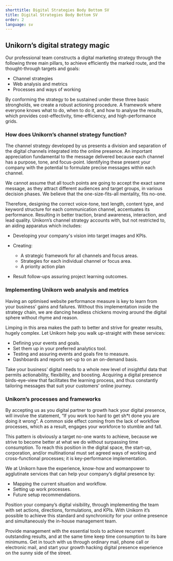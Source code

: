 ```yaml
---
shorttitle: Digital Strategies Body Bottom SV
title: Digital Strategies Body Bottom SV
order: 2
language: sv
---
```

## Unikorn’s digital strategy magic

Our professional team constructs a digital marketing strategy through the following three main pillars, to achieve efficiently the marked route, and the thought-through targets and goals:

* Channel strategies
* Web analysis and metrics
* Processes and ways of working

By conforming the strategy to be sustained under these three basic strongholds, we create a robust actioning procedure. A framework where everyone knows what to do, when to do it, and how to analyse the results, which provides cost-effectivity, time-efficiency, and high-performance grids.

### How does Unikorn’s channel strategy function?

The channel strategy developed by us presents a division and separation of the digital channels integrated into the online presence. An important appreciation fundamental to the message delivered because each channel has a purpose, tone, and focus-point. Identifying these present your company with the potential to formulate precise messages within each channel.

We cannot assume that all touch points are going to accept the exact same message, as they attract different audiences and target groups, in various decision phases. We believe that the one-size-fits-all mentality, fits no-one. 

Therefore, designing the correct voice-tone, text length, content type, and keyword structure for each communication channel, accentuates its performance. Resulting in better traction, brand awareness, interaction, and lead quality. Unikorn’s channel strategy accounts with, but not restricted to, an aiding apparatus which includes:

* Developing your company's vision into target images and KPIs.
* Creating:

  * A strategic framework for all channels and focus areas.
  * Strategies for each individual channel or focus area.
  * A priority action plan
* Result follow-ups assuring project learning outcomes.

### Implementing Unikorn web analysis and metrics

Having an optimised website performance measure is key to learn from your business’ gains and failures. Without this implementation inside the strategy chain, we are dancing headless chickens moving around the digital sphere without rhyme and reason.

Limping in this area makes the path to better and strive for greater results, hugely complex. Let Unikorn help you walk up-straight with these services:

* Defining your events and goals.
* Set them up in your preferred analytics tool.
* Testing and assuring events and goals fire to measure.
* Dashboards and reports set-up to on an on-demand basis.

Take your business’ digital needs to a whole new level of insightful data that permits actionability, flexibility, and boosting. Acquiring a digital presence birds-eye-view that facilitates the learning process, and thus constantly tailoring messages that suit your customers’ online journey.

### Unikorn’s processes and frameworks

By accepting us as you digital partner to growth hack your digital presence, will involve the statement, “If you work too hard to get sh*t done you are doing it wrong”. A common side effect coming from the lack of workflow processes, which as a result, engages your workforce to stumble and fall.

This pattern is obviously a target no-one wants to achieve, because we strive to become better at what we do without surpassing time consumption. To reach this position in the digital space, the start-up, corporation, and/or multinational must set agreed ways of working and cross-functional processes; it is key-performance implementation.

We at Unikorn have the experience, know-how and womanpower to agglutinate services that can help your company’s digital presence by:

* Mapping the current situation and workflow.
* Setting up work processes.
* Future setup recommendations.

Position your company’s digital visibility, through implementing the team with set actions, directions, formulations, and KPIs. With Unikorn it’s possible to achieve this standard and synchronicity for your online presence and simultaneously the in-house management team.

Provide management with the essential tools to achieve recurrent outstanding results, and at the same time keep time consumption to its bare minimums. Get in touch with us through ordinary mail, phone call or electronic mail, and start your growth hacking digital presence experience on the sunny side of the street.